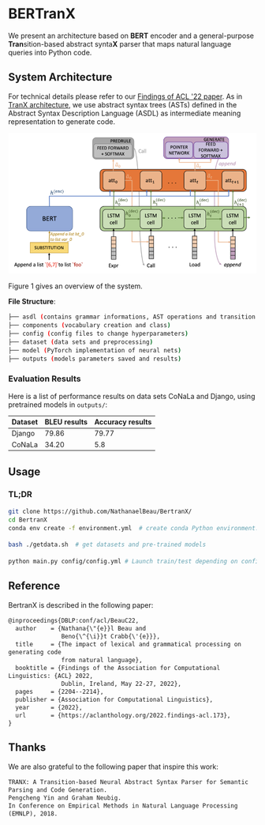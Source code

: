 # BERTranX

We present an architecture based on **BERT** encoder and a general-purpose **Tran**sition-based abstract synta**X** parser
that maps natural language queries into Python code.

## System Architecture

For technical details please refer to our [Findings of ACL '22 paper](https://aclanthology.org/2022.findings-acl.173.pdf). 
As in [TranX architecture](https://arxiv.org/abs/1806.07832), we use abstract syntax trees (ASTs) defined in the 
Abstract Syntax Description Language (ASDL) as intermediate meaning
representation to generate code.

![System Architecture](doc/system.png)

Figure 1 gives an overview of the system.



**File Structure**: 

```bash
├── asdl (contains grammar informations, AST operations and transition system)
├── components (vocabulary creation and class)
├── config (config files to change hyperparameters)
├── dataset (data sets and preprocessing)
├── model (PyTorch implementation of neural nets)
├── outputs (models parameters saved and results)
```

### Evaluation Results

Here is a list of performance results on data sets CoNaLa and Django, using pretrained models in `outputs/`:

| Dataset | BLEU results | Accuracy results |
| ------- |--------------|------------------|
| Django  | 79.86        | 79.77            |
| CoNaLa  | 34.20        | 5.8              |


## Usage


### TL;DR

```bash
git clone https://github.com/NathanaelBeau/BertranX/
cd BertranX
conda env create -f environment.yml  # create conda Python environment.

bash ./getdata.sh  # get datasets and pre-trained models

python main.py config/config.yml # Launch train/test depending on config.yml
```

## Reference

BertranX is described in the following paper:

```
@inproceedings{DBLP:conf/acl/BeauC22,
  author    = {Nathana{\"{e}}l Beau and
               Beno{\^{\i}}t Crabb{\'{e}}},
  title     = {The impact of lexical and grammatical processing on generating code
               from natural language},
  booktitle = {Findings of the Association for Computational Linguistics: {ACL} 2022,
               Dublin, Ireland, May 22-27, 2022},
  pages     = {2204--2214},
  publisher = {Association for Computational Linguistics},
  year      = {2022},
  url       = {https://aclanthology.org/2022.findings-acl.173},
}
```

## Thanks

We are also grateful to the following paper that inspire this work:
```
TRANX: A Transition-based Neural Abstract Syntax Parser for Semantic Parsing and Code Generation.
Pengcheng Yin and Graham Neubig.
In Conference on Empirical Methods in Natural Language Processing (EMNLP), 2018.
```
